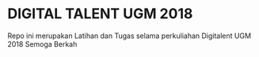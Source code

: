# DIGITAL TALENT UGM 2018
Repo ini merupakan Latihan dan Tugas selama perkuliahan Digitalent UGM 2018
Semoga Berkah
